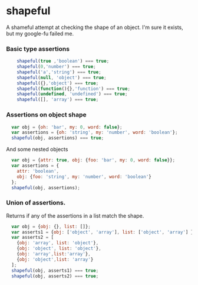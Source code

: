 # shapeful

A shameful attempt at checking the shape of an object. I'm sure it exists, but my google-fu failed me.

### Basic type assertions

```javascript
    shapeful(true ,'boolean') === true;
    shapeful(0,'number') === true;
    shapeful('a','string') === true;
    shapeful(null, 'object') === true;
    shapeful({},'object') === true;
    shapeful(function(){},'function') === true;
    shapeful(undefined, 'undefined') === true;
    shapeful([], 'array') === true;
```
### Assertions on object shape

```javascript
  var obj = {oh: 'bar', my: 0, word: false};
  var assertions = {oh: 'string', my: 'number', word: 'boolean'};
  shapeful(obj, assertions) === true;
```

And some nested objects

```javascript
  var obj = {attr: true, obj: {foo: 'bar', my: 0, word: false}};
  var assertions = {
    attr: 'boolean',
    obj: {foo: 'string', my: 'number', word: 'boolean'}
  };
  shapeful(obj, assertions);
```

### Union of assertions.

Returns if any of the assertions in a list match the shape.
```javascript
  var obj = {obj: {}, list: []};
  var asserts1 = {obj: ['object', 'array'], list: ['object', 'array'] };
  var asserts2 = [
    {obj: 'array', list: 'object'},
    {obj: 'object', list: 'object'},
    {obj: 'array',list:'array'},
    {obj: 'object',list: 'array'}
  ];
  shapeful(obj, asserts1) === true;
  shapeful(obj, asserts2) === true;
```
